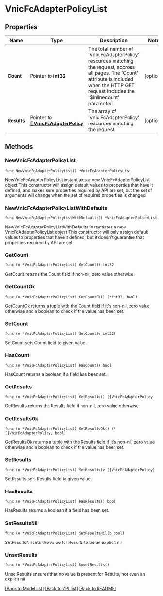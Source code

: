 # VnicFcAdapterPolicyList

## Properties

Name | Type | Description | Notes
------------ | ------------- | ------------- | -------------
**Count** | Pointer to **int32** | The total number of &#39;vnic.FcAdapterPolicy&#39; resources matching the request, accross all pages. The &#39;Count&#39; attribute is included when the HTTP GET request includes the &#39;$inlinecount&#39; parameter. | [optional] 
**Results** | Pointer to [**[]VnicFcAdapterPolicy**](VnicFcAdapterPolicy.md) | The array of &#39;vnic.FcAdapterPolicy&#39; resources matching the request. | [optional] 

## Methods

### NewVnicFcAdapterPolicyList

`func NewVnicFcAdapterPolicyList() *VnicFcAdapterPolicyList`

NewVnicFcAdapterPolicyList instantiates a new VnicFcAdapterPolicyList object
This constructor will assign default values to properties that have it defined,
and makes sure properties required by API are set, but the set of arguments
will change when the set of required properties is changed

### NewVnicFcAdapterPolicyListWithDefaults

`func NewVnicFcAdapterPolicyListWithDefaults() *VnicFcAdapterPolicyList`

NewVnicFcAdapterPolicyListWithDefaults instantiates a new VnicFcAdapterPolicyList object
This constructor will only assign default values to properties that have it defined,
but it doesn't guarantee that properties required by API are set

### GetCount

`func (o *VnicFcAdapterPolicyList) GetCount() int32`

GetCount returns the Count field if non-nil, zero value otherwise.

### GetCountOk

`func (o *VnicFcAdapterPolicyList) GetCountOk() (*int32, bool)`

GetCountOk returns a tuple with the Count field if it's non-nil, zero value otherwise
and a boolean to check if the value has been set.

### SetCount

`func (o *VnicFcAdapterPolicyList) SetCount(v int32)`

SetCount sets Count field to given value.

### HasCount

`func (o *VnicFcAdapterPolicyList) HasCount() bool`

HasCount returns a boolean if a field has been set.

### GetResults

`func (o *VnicFcAdapterPolicyList) GetResults() []VnicFcAdapterPolicy`

GetResults returns the Results field if non-nil, zero value otherwise.

### GetResultsOk

`func (o *VnicFcAdapterPolicyList) GetResultsOk() (*[]VnicFcAdapterPolicy, bool)`

GetResultsOk returns a tuple with the Results field if it's non-nil, zero value otherwise
and a boolean to check if the value has been set.

### SetResults

`func (o *VnicFcAdapterPolicyList) SetResults(v []VnicFcAdapterPolicy)`

SetResults sets Results field to given value.

### HasResults

`func (o *VnicFcAdapterPolicyList) HasResults() bool`

HasResults returns a boolean if a field has been set.

### SetResultsNil

`func (o *VnicFcAdapterPolicyList) SetResultsNil(b bool)`

 SetResultsNil sets the value for Results to be an explicit nil

### UnsetResults
`func (o *VnicFcAdapterPolicyList) UnsetResults()`

UnsetResults ensures that no value is present for Results, not even an explicit nil

[[Back to Model list]](../README.md#documentation-for-models) [[Back to API list]](../README.md#documentation-for-api-endpoints) [[Back to README]](../README.md)


